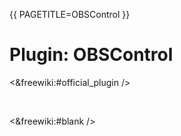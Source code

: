{{
  PAGETITLE=OBSControl
}}

# Plugin: OBSControl

<&freewiki:#official_plugin />

<br>

<&freewiki:#blank />